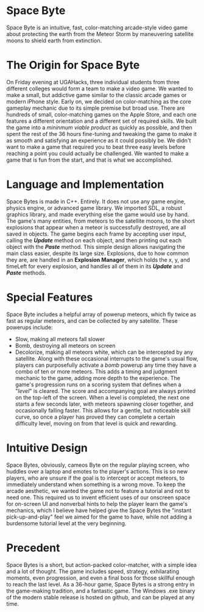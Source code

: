 # Space Byte
Space Byte is an intuitive, fast, color-matching arcade-style video game about protecting the earth from the Meteor Storm by maneuvering satellite moons to shield earth from extinction.

# The Origin for Space Byte
On Friday evening at UGAHacks, three individual students from three different colleges would form a team to make a video game. We wanted to make a small, but addictive game similar to the classic arcade games or modern iPhone style. Early on, we decided on color-matching as the core gameplay mechanic due to its simple premise but broad use. There are hundreds of small, color-matching games on the Apple Store, and each one features a different orientation and a different set of required skills. We built the game into a _mininmum viable product_ as quickly as possible, and then spent the rest of the 36 hours fine-tuning and tweaking the game to make it as smooth and satisfying an experience as it could possibly be. We didn't want to make a game that required you to beat three easy levels before reaching a point you could actually be challenged. We wanted to make a game that is fun from the start, and that is what we accomplished.

# Language and Implementation
Space Bytes is made in C++. Entirely. It does not use any game engine, physics engine, or advanced game library. We imported SDL, a robust graphics library, and made everything else the game would use by hand. The game's many entities, from meteors to the satellite moons, to the short explosions that appear when a meteor is successfully destroyed, are all saved in objects. The game begins each frame by accepting user input, calling the **_Update_** method on each object, and then printing out each object with the **_Paste_** method. This simple design allows navigating the main class easier, despite its large size. Explosions, due to how common they are, are handled in an **Explosion Manager**, which holds the x, y, and timeLeft for every explosion, and handles all of them in its **_Update_** and **_Paste_** methods.

# Special Features
Space Byte includes a helpful array of powerup meteors, which fly twice as fast as regular meteors, and can be collected by any satellite. These powerups include:
* Slow, making all meteors fall slower
* Bomb, destroying all meteors on screen
* Decolorize, making all meteors white, which can be intercepted by any satellite.
Along with these occasional interrupts to the game's usual flow, players can purposefully activate a _bomb_ powerup any time they have a combo of ten or more meteors. This adds a timing and judgment mechanic to the game, adding more depth to the experience. The game's progression runs on a scoring system that defines when a "_level_" is cleared. The score and accompanying goal are always printed on the top-left of the screen. When a level is completed, the next one starts a few seconds later, with meteors spawning closer together, and occasionally falling faster. This allows for a gentle, but noticeable skill curve, so once a player has proved they can complete a certain difficulty level, moving on from that level is quick and rewarding.

# Intuitive Design
Space Bytes, obviously, cameos Byte on the regular playing screen, who huddles over a laptop and emotes to the player's actions. This is so new players, who are unsure if the goal is to intercept or accept meteors, to immediately understand when something is a wrong move. To keep the arcade aesthetic, we wanted the game not to feature a tutorial and not to need one. This required us to invent efficient uses of our onscreen space for on-screen UI and nonverbal hints to help the player learn the game's mechanics, which I believe have helped give the Space Bytes the "instant pick-up-and-play" feel we aimed for the game to have, while not adding a burdensome tutorial level at the very beginning.

# Precedent
Space Bytes is a short, but action-packed color-matcher, with a simple idea and a lot of thought. The game includes speed, strategy, exhilarating moments, even progression, and even a final boss for those skillful enough to reach the last level. As a 36-hour game, Space Bytes is a strong entry in the game-making tradition, and a fantastic game. The Windows .exe binary of the modern stable release is hosted on github, and can be played at any time.